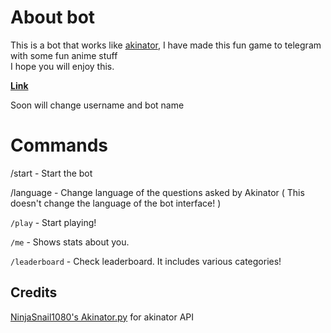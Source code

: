 # About bot
This is a bot that works like [akinator](https://www.google.com/url?sa=t&source=web&rct=j&url=https://en.akinator.mobi/&ved=2ahUKEwiAudPNk_j6AhVZDbcAHT4JAsMQFnoECAsQAQ&usg=AOvVaw3DOfCNwN1KN5AMTm1C-YL9), I have made this fun game to telegram with some fun anime stuff<br>I hope you will enjoy this. 

**[Link](https://t.me/TetrisfujikoRobot)**

Soon will change username and bot name 

# Commands
/start - Start the bot

/language - Change language of the questions asked by Akinator ( This doesn't change the language of the bot interface! )

`/play` - Start playing!

`/me` - Shows stats about you.

`/leaderboard` - Check leaderboard. It includes various categories!

## Credits

[NinjaSnail1080's Akinator.py](https://github.com/NinjaSnail1080/akinator.py) for akinator API  
